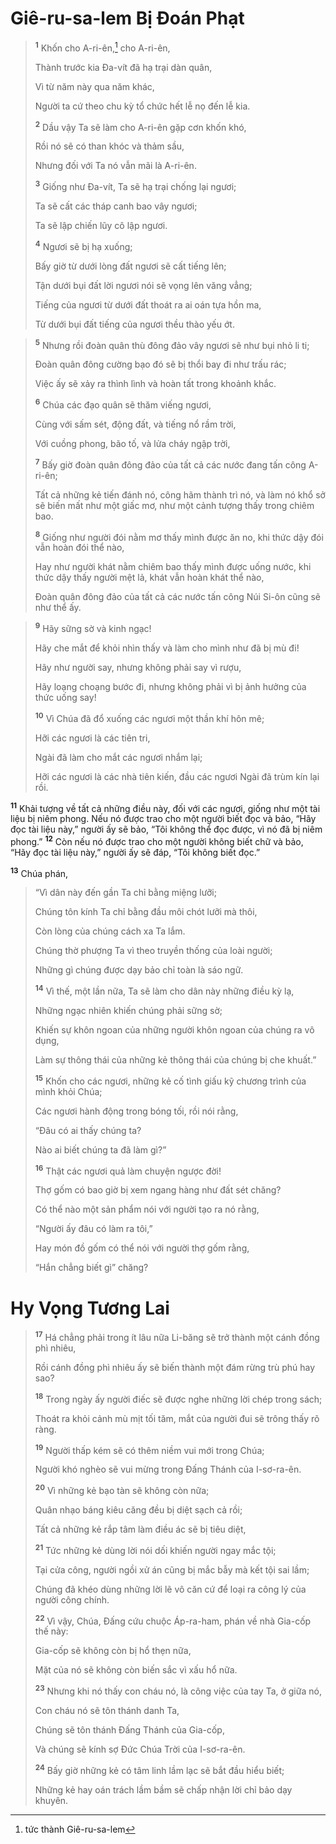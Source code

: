 # Giê-ru-sa-lem Bị Ðoán Phạt

> <sup><b>1</b></sup> Khốn cho A-ri-ên,[^1] cho A-ri-ên,
> 
> Thành trước kia Ða-vít đã hạ trại dàn quân,
> 
> Vì từ năm này qua năm khác,
> 
> Người ta cứ theo chu kỳ tổ chức hết lễ nọ đến lễ kia.
> 
> <sup><b>2</b></sup> Dầu vậy Ta sẽ làm cho A-ri-ên gặp cơn khốn khó,
> 
> Rồi nó sẽ có than khóc và thảm sầu,
> 
> Nhưng đối với Ta nó vẫn mãi là A-ri-ên.
> 
> <sup><b>3</b></sup> Giống như Ða-vít, Ta sẽ hạ trại chống lại ngươi;
> 
> Ta sẽ cất các tháp canh bao vây ngươi;
> 
> Ta sẽ lập chiến lũy cô lập ngươi.
> 
> <sup><b>4</b></sup> Ngươi sẽ bị hạ xuống;
> 
> Bấy giờ từ dưới lòng đất ngươi sẽ cất tiếng lên;
> 
> Tận dưới bụi đất lời ngươi nói sẽ vọng lên văng vẳng;
> 
> Tiếng của ngươi từ dưới đất thoát ra ai oán tựa hồn ma,
> 
> Từ dưới bụi đất tiếng của ngươi thều thào yếu ớt.
>


> <sup><b>5</b></sup> Nhưng rồi đoàn quân thù đông đảo vây ngươi sẽ như bụi nhỏ li ti;
> 
> Ðoàn quân đông cường bạo đó sẽ bị thổi bay đi như trấu rác;
> 
> Việc ấy sẽ xảy ra thình lình và hoàn tất trong khoảnh khắc.
> 
> <sup><b>6</b></sup> Chúa các đạo quân sẽ thăm viếng ngươi,
> 
> Cùng với sấm sét, động đất, và tiếng nổ rầm trời,
> 
> Với cuồng phong, bão tố, và lửa cháy ngập trời,
> 
> <sup><b>7</b></sup> Bấy giờ đoàn quân đông đảo của tất cả các nước đang tấn công A-ri-ên;
> 
> Tất cả những kẻ tiến đánh nó, công hãm thành trì nó, và làm nó khổ sở sẽ biến mất như một giấc mơ, như một cảnh tượng thấy trong chiêm bao.
> 
> <sup><b>8</b></sup> Giống như người đói nằm mơ thấy mình được ăn no, khi thức dậy đói vẫn hoàn đói thể nào,
> 
> Hay như người khát nằm chiêm bao thấy mình được uống nước, khi thức dậy thấy người mệt lả, khát vẫn hoàn khát thể nào,
> 
> Ðoàn quân đông đảo của tất cả các nước tấn công Núi Si-ôn cũng sẽ như thể ấy.
>


> <sup><b>9</b></sup> Hãy sững sờ và kinh ngạc!
> 
> Hãy che mắt để khỏi nhìn thấy và làm cho mình như đã bị mù đi!
> 
> Hãy như người say, nhưng không phải say vì rượu,
> 
> Hãy loạng choạng bước đi, nhưng không phải vì bị ảnh hưởng của thức uống say!
> 
> <sup><b>10</b></sup> Vì Chúa đã đổ xuống các ngươi một thần khí hôn mê;
> 
> Hỡi các ngươi là các tiên tri,
> 
> Ngài đã làm cho mắt các ngươi nhắm lại;
> 
> Hỡi các ngươi là các nhà tiên kiến, đầu các ngươi Ngài đã trùm kín lại rồi.
>

<sup><b>11</b></sup> Khải tượng về tất cả những điều này, đối với các ngươi, giống như một tài liệu bị niêm phong. Nếu nó được trao cho một người biết đọc và bảo, “Hãy đọc tài liệu này,” người ấy sẽ bảo, “Tôi không thể đọc được, vì nó đã bị niêm phong.” <sup><b>12</b></sup> Còn nếu nó được trao cho một người không biết chữ và bảo, “Hãy đọc tài liệu này,” người ấy sẽ đáp, “Tôi không biết đọc.”

<sup><b>13</b></sup> Chúa phán,


> “Vì dân này đến gần Ta chỉ bằng miệng lưỡi;
> 
> Chúng tôn kính Ta chỉ bằng đầu môi chót lưỡi mà thôi,
> 
> Còn lòng của chúng cách xa Ta lắm.
> 
> Chúng thờ phượng Ta vì theo truyền thống của loài người;
> 
> Những gì chúng được dạy bảo chỉ toàn là sáo ngữ.
> 
> <sup><b>14</b></sup> Vì thế, một lần nữa, Ta sẽ làm cho dân này những điều kỳ lạ,
> 
> Những ngạc nhiên khiến chúng phải sững sờ;
> 
> Khiến sự khôn ngoan của những người khôn ngoan của chúng ra vô dụng,
> 
> Làm sự thông thái của những kẻ thông thái của chúng bị che khuất.”
> 
> <sup><b>15</b></sup> Khốn cho các ngươi, những kẻ cố tình giấu kỹ chương trình của mình khỏi Chúa;
> 
> Các ngươi hành động trong bóng tối, rồi nói rằng,
> 
> “Ðâu có ai thấy chúng ta?
> 
> Nào ai biết chúng ta đã làm gì?”
> 
> <sup><b>16</b></sup> Thật các ngươi quả làm chuyện ngược đời!
> 
> Thợ gốm có bao giờ bị xem ngang hàng như đất sét chăng?
> 
> Có thể nào một sản phẩm nói với người tạo ra nó rằng,
> 
> “Người ấy đâu có làm ra tôi,”
> 
> Hay món đồ gốm có thể nói với người thợ gốm rằng,
> 
> “Hắn chẳng biết gì” chăng?
>

# Hy Vọng Tương Lai

> <sup><b>17</b></sup> Há chẳng phải trong ít lâu nữa Li-băng sẽ trở thành một cánh đồng phì nhiêu,
> 
> Rồi cánh đồng phì nhiêu ấy sẽ biến thành một đám rừng trù phú hay sao?
> 
> <sup><b>18</b></sup> Trong ngày ấy người điếc sẽ được nghe những lời chép trong sách;
> 
> Thoát ra khỏi cảnh mù mịt tối tăm, mắt của người đui sẽ trông thấy rõ ràng.
> 
> <sup><b>19</b></sup> Người thấp kém sẽ có thêm niềm vui mới trong Chúa;
> 
> Người khó nghèo sẽ vui mừng trong Ðấng Thánh của I-sơ-ra-ên.
> 
> <sup><b>20</b></sup> Vì những kẻ bạo tàn sẽ không còn nữa;
> 
> Quân nhạo báng kiêu căng đều bị diệt sạch cả rồi;
> 
> Tất cả những kẻ rắp tâm làm điều ác sẽ bị tiêu diệt,
> 
> <sup><b>21</b></sup> Tức những kẻ dùng lời nói dối khiến người ngay mắc tội;
> 
> Tại cửa công, người ngồi xử án cũng bị mắc bẫy mà kết tội sai lầm;
> 
> Chúng đã khéo dùng những lời lẽ vô căn cứ để loại ra công lý của người công chính.
> 
> <sup><b>22</b></sup> Vì vậy, Chúa, Ðấng cứu chuộc Áp-ra-ham, phán về nhà Gia-cốp thế này:
> 
> Gia-cốp sẽ không còn bị hổ thẹn nữa,
> 
> Mặt của nó sẽ không còn biến sắc vì xấu hổ nữa.
> 
> <sup><b>23</b></sup> Nhưng khi nó thấy con cháu nó, là công việc của tay Ta, ở giữa nó,
> 
> Con cháu nó sẽ tôn thánh danh Ta,
> 
> Chúng sẽ tôn thánh Ðấng Thánh của Gia-cốp,
> 
> Và chúng sẽ kính sợ Ðức Chúa Trời của I-sơ-ra-ên.
> 
> <sup><b>24</b></sup> Bấy giờ những kẻ có tâm linh lầm lạc sẽ bắt đầu hiểu biết;
> 
> Những kẻ hay oán trách lầm bầm sẽ chấp nhận lời chỉ bảo dạy khuyên.
>

[^1]: tức thành Giê-ru-sa-lem
